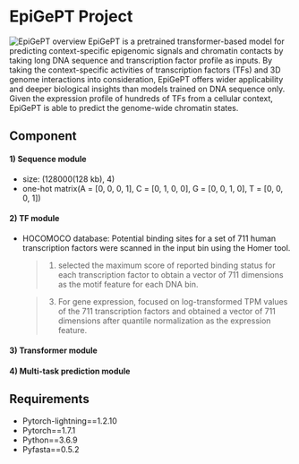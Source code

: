 # EpiGePT Project
![EpiGePT overview](https://github.com/user-attachments/assets/6b2cf334-89a6-4478-9276-1e7e88685b2c)
EpiGePT is a pretrained transformer-based model for predicting context-specific epigenomic signals and chromatin contacts by taking long DNA sequence and transcription factor profile as inputs. By taking the context-specific activities of transcription factors (TFs) and 3D genome interactions into consideration, EpiGePT offers wider applicability and deeper biological insights than models trained on DNA sequence only. Given the expression profile of hundreds of TFs from a cellular context, EpiGePT is able to predict the genome-wide chromatin states.

## Component
#### 1) Sequence module   
* size: (128000(128 kb), 4)   
* one-hot matrix(A = [0, 0, 0, 1], C = [0, 1, 0, 0], G = [0, 0, 1, 0], T = [0, 0, 0, 1])
#### 2) TF module
* HOCOMOCO database: Potential binding sites for a set of 711 human transcription factors were scanned in the input bin using the Homer tool.
  > 1. selected the maximum score of reported binding status for each transcription factor to obtain a vector of 711 dimensions as the motif feature for each DNA bin.
     
  > 3. For gene expression, focused on log-transformed TPM values of the 711 transcription factors and obtained a vector of 711 dimensions after quantile normalization as the expression feature.
#### 3) Transformer module
#### 4) Multi-task prediction module

## Requirements
* Pytorch-lightning==1.2.10
* Pytorch==1.7.1
* Python==3.6.9
* Pyfasta==0.5.2
